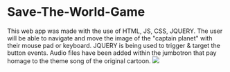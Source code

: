 # Save-The-World-Game
This web app was made with the use of HTML, JS, CSS, JQUERY. The user will be able to navigate and move the image of the "captain planet" with their mouse pad or keyboard. JQUERY is being used to trigger &amp; target the button events. Audio files have been added within the jumbotron that pay homage to the theme song of the original cartoon.
![](assets/working.png)
